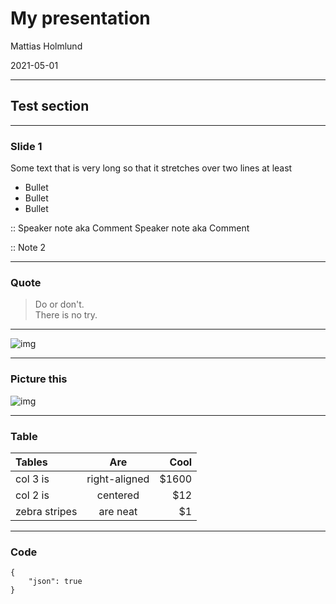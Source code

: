 # My presentation

Mattias Holmlund

2021-05-01

---

## Test section

---

### Slide 1

Some text that is very long so that it stretches over two lines at least

- Bullet
- Bullet
- Bullet

:: Speaker note aka Comment
Speaker note aka Comment

:: Note 2

---

### Quote

> Do or don't.<br>
> There is no try.

---

![img](https://picsum.photos/400/600)

---

### Picture this

![img](https://picsum.photos/400/600)

---

### Table

| Tables        |      Are      |  Cool |
| :------------ | :-----------: | ----: |
| col 3 is      | right-aligned | $1600 |
| col 2 is      |   centered    |   $12 |
| zebra stripes |   are neat    |    $1 |

---

### Code

```
{
    "json": true
}
```
